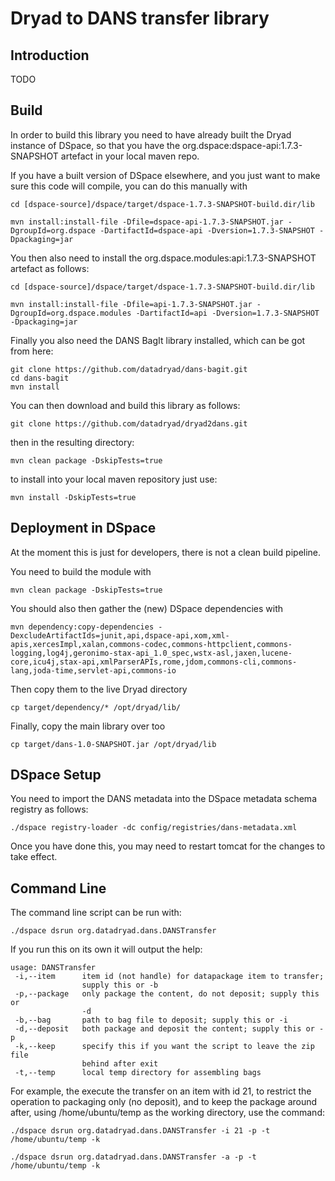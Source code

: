 # Dryad to DANS transfer library

## Introduction

TODO

## Build

In order to build this library you need to have already built the Dryad instance of DSpace, so that you have the org.dspace:dspace-api:1.7.3-SNAPSHOT artefact in your local maven repo.

If you have a built version of DSpace elsewhere, and you just want to make sure this code will compile, you can do this manually with

    cd [dspace-source]/dspace/target/dspace-1.7.3-SNAPSHOT-build.dir/lib
    
    mvn install:install-file -Dfile=dspace-api-1.7.3-SNAPSHOT.jar -DgroupId=org.dspace -DartifactId=dspace-api -Dversion=1.7.3-SNAPSHOT -Dpackaging=jar

You then also need to install the org.dspace.modules:api:1.7.3-SNAPSHOT artefact as follows:

    cd [dspace-source]/dspace/target/dspace-1.7.3-SNAPSHOT-build.dir/lib
    
    mvn install:install-file -Dfile=api-1.7.3-SNAPSHOT.jar -DgroupId=org.dspace.modules -DartifactId=api -Dversion=1.7.3-SNAPSHOT -Dpackaging=jar

Finally you also need the DANS BagIt library installed, which can be got from here:

    git clone https://github.com/datadryad/dans-bagit.git
    cd dans-bagit
    mvn install

You can then download and build this library as follows:

    git clone https://github.com/datadryad/dryad2dans.git

then in the resulting directory:

    mvn clean package -DskipTests=true

to install into your local maven repository just use:

    mvn install -DskipTests=true
    
## Deployment in DSpace

At the moment this is just for developers, there is not a clean build pipeline.

You need to build the module with

    mvn clean package -DskipTests=true
    
You should also then gather the (new) DSpace dependencies with

    mvn dependency:copy-dependencies -DexcludeArtifactIds=junit,api,dspace-api,xom,xml-apis,xercesImpl,xalan,commons-codec,commons-httpclient,commons-logging,log4j,geronimo-stax-api_1.0_spec,wstx-asl,jaxen,lucene-core,icu4j,stax-api,xmlParserAPIs,rome,jdom,commons-cli,commons-lang,joda-time,servlet-api,commons-io
    
 Then copy them to the live Dryad directory
 
    cp target/dependency/* /opt/dryad/lib/
    
Finally, copy the main library over too

    cp target/dans-1.0-SNAPSHOT.jar /opt/dryad/lib


## DSpace Setup

You need to import the DANS metadata into the DSpace metadata schema registry as follows:

    ./dspace registry-loader -dc config/registries/dans-metadata.xml

Once you have done this, you may need to restart tomcat for the changes to take effect.

## Command Line

The command line script can be run with:

    ./dspace dsrun org.datadryad.dans.DANSTransfer
    
If you run this on its own it will output the help:

    usage: DANSTransfer
     -i,--item      item id (not handle) for datapackage item to transfer;
                    supply this or -b
     -p,--package   only package the content, do not deposit; supply this or
                    -d
     -b,--bag       path to bag file to deposit; supply this or -i
     -d,--deposit   both package and deposit the content; supply this or -p
     -k,--keep      specify this if you want the script to leave the zip file
                    behind after exit
     -t,--temp      local temp directory for assembling bags

For example, the execute the transfer on an item with id 21, to restrict the operation to packaging only (no deposit),
and to keep the package around after, using /home/ubuntu/temp as the working directory, use the command:

    ./dspace dsrun org.datadryad.dans.DANSTransfer -i 21 -p -t /home/ubuntu/temp -k

    ./dspace dsrun org.datadryad.dans.DANSTransfer -a -p -t /home/ubuntu/temp -k
